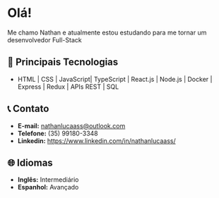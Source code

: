 #  Olá!
 Me chamo Nathan e atualmente estou estudando para me tornar um desenvolvedor Full-Stack
## 🚀 Principais Tecnologias
- HTML | CSS | JavaScript| TypeScript | React.js | Node.js | Docker | Express | Redux | APIs REST | SQL
## 📞 Contato
- **E-mail:** nathanlucaass@outlook.com
- **Telefone:** (35) 99180-3348
- **Linkedin:** https://www.linkedin.com/in/nathanlucaass/
## 🌐 Idiomas
- **Inglês:** Intermediário
- **Espanhol:** Avançado
